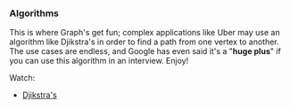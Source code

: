 ### Algorithms

This is where Graph's get fun; complex applications like Uber may use an algorithm like Djikstra's in order to find a path from one vertex to another. The use cases are endless, and Google has even said it's a "**huge plus**" if you can use this algorithm in an interview. Enjoy!

Watch:
* [Djikstra's](https://www.youtube.com/watch?v=lAXZGERcDf4)